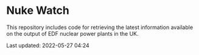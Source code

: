 # Nuke Watch

This repository includes code for retrieving the latest information available on the output of EDF nuclear power plants in the UK.

Last updated: 2022-05-27 04:24